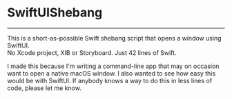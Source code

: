 # SwiftUIShebang
---
This is a short-as-possible Swift shebang script that opens a window using SwiftUI.  
No Xcode project, XIB or Storyboard.  Just 42 lines of Swift.  

I made this because I'm writing a command-line app that may on occasion want to open a native macOS window.  I also wanted to see how easy this would be with SwiftUI.  If anybody knows a way to do this in less lines of code, please let me know.
